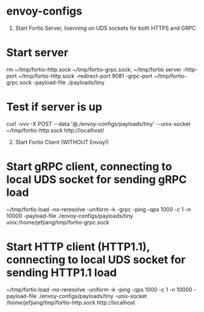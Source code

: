 # envoy-configs

1. Start Fortio Server, lisenning on UDS sockets for both HTTPS and GRPC
# Start server
rm ~/tmp/fortio-http.sock ~/tmp/fortio-grpc.sock; ~/tmp/fortio server -http-port ~/tmp/fortio-http.sock -redirect-port 9081 -grpc-port ~/tmp/fortio-grpc.sock -payload-file ./payloads/tiny
# Test if server is up
curl -vvv -X POST --data '@./envoy-configs/payloads/tiny' --unix-socket ~/tmp/fortio-http.sock http://localhost/

2. Start Fortio Client (WITHOUT Envoy!)
# Start gRPC client, connecting to local UDS socket for sending gRPC load
~/tmp/fortio load -no-reresolve -uniform -k -grpc -ping -qps 1000 -c 1 -n 10000 -payload-file ./envoy-configs/payloads/tiny  unix:/home/jefjiang/tmp/fortio-grpc.sock 
# Start HTTP client (HTTP1.1), connecting to local UDS socket for sending HTTP1.1 load
~/tmp/fortio load -no-reresolve -uniform -k -ping -qps 1000 -c 1 -n 10000 -payload-file ./envoy-configs/payloads/tiny -unix-socket /home/jefjiang/tmp/fortio-http.sock http://localhost
